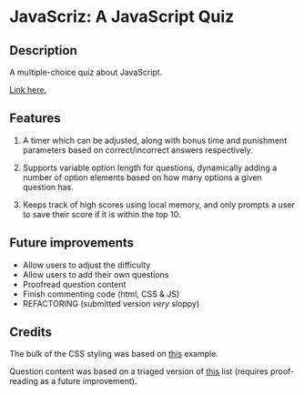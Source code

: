 # JavaScriz: A JavaScript Quiz

## Description

A multiple-choice quiz about JavaScript.

[Link here.](https://jordanlrothwell.github.io/javaQuiz/)

## Features

1. A timer which can be adjusted, along with bonus time and punishment parameters based on correct/incorrect answers respectively.

2. Supports variable option length for questions, dynamically adding a number of option elements based on how many options a given question has.

3. Keeps track of high scores using local memory, and only prompts a user to save their score if it is within the top 10.

## Future improvements

- Allow users to adjust the difficulty
- Allow users to add their own questions
- Proofread question content
- Finish commenting code (html, CSS & JS)
- REFACTORING (submitted version *very* sloppy)

## Credits

The bulk of the CSS styling was based on [this](https://dev.to/codingnepal/create-a-quiz-app-with-timer-using-html-css-javascript-55lf) example.

Question content was based on a triaged version of [this](http://mcqspdfs.blogspot.com/2013/08/60-top-javascript-multiple-choice.html) list (requires proof-reading as a future improvement).